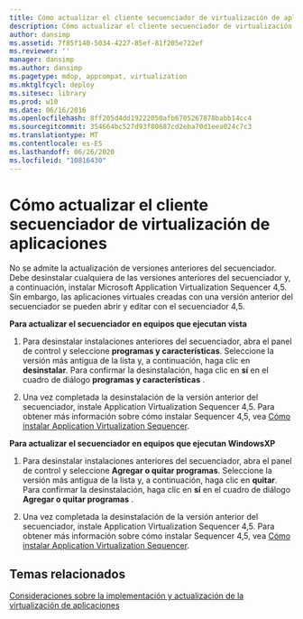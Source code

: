 ```yaml
---
title: Cómo actualizar el cliente secuenciador de virtualización de aplicaciones
description: Cómo actualizar el cliente secuenciador de virtualización de aplicaciones
author: dansimp
ms.assetid: 7f85f140-5034-4227-85ef-81f205e722ef
ms.reviewer: ''
manager: dansimp
ms.author: dansimp
ms.pagetype: mdop, appcompat, virtualization
ms.mktglfcycl: deploy
ms.sitesec: library
ms.prod: w10
ms.date: 06/16/2016
ms.openlocfilehash: 8ff205d4dd19222050afb6705267878babb14cc4
ms.sourcegitcommit: 354664bc527d93f80687cd2eba70d1eea024c7c3
ms.translationtype: MT
ms.contentlocale: es-ES
ms.lasthandoff: 06/26/2020
ms.locfileid: "10816430"
---
```

# Cómo actualizar el cliente secuenciador de virtualización de aplicaciones


No se admite la actualización de versiones anteriores del secuenciador. Debe desinstalar cualquiera de las versiones anteriores del secuenciador y, a continuación, instalar Microsoft Application Virtualization Sequencer 4,5. Sin embargo, las aplicaciones virtuales creadas con una versión anterior del secuenciador se pueden abrir y editar con el secuenciador 4,5.

**Para actualizar el secuenciador en equipos que ejecutan vista**

1.  Para desinstalar instalaciones anteriores del secuenciador, abra el panel de control y seleccione **programas y características**. Seleccione la versión más antigua de la lista y, a continuación, haga clic en **desinstalar**. Para confirmar la desinstalación, haga clic en **sí** en el cuadro de diálogo **programas y características** .

2.  Una vez completada la desinstalación de la versión anterior del secuenciador, instale Application Virtualization Sequencer 4,5. Para obtener más información sobre cómo instalar Sequencer 4,5, vea [Cómo instalar Application Virtualization Sequencer](how-to-install-the-application-virtualization-sequencer.md).

**Para actualizar el secuenciador en equipos que ejecutan WindowsXP**

1.  Para desinstalar instalaciones anteriores del secuenciador, abra el panel de control y seleccione **Agregar o quitar programas**. Seleccione la versión más antigua de la lista y, a continuación, haga clic en **quitar**. Para confirmar la desinstalación, haga clic en **sí** en el cuadro de diálogo **Agregar o quitar programas** .

2.  Una vez completada la desinstalación de la versión anterior del secuenciador, instale Application Virtualization Sequencer 4,5. Para obtener más información sobre cómo instalar Sequencer 4,5, vea [Cómo instalar Application Virtualization Sequencer](how-to-install-the-application-virtualization-sequencer.md).

## Temas relacionados


[Consideraciones sobre la implementación y actualización de la virtualización de aplicaciones](application-virtualization-deployment-and-upgrade-considerations.md)

 

 





